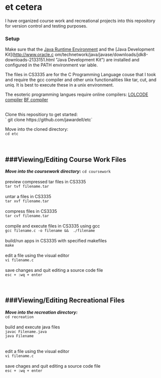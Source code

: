 # et cetera

I have organized course work and recreational projects into this repository for version control and testing purposes.

### Setup
Make sure that the [Java Runtime Environment](https://java.com/en/ "Java Runtime Environment") and the [Java Development Kit](http://www.oracle.c    om/technetwork/java/javase/downloads/jdk8-downloads-2133151.html "Java Development Kit") are installed and configured in the PATH environment var    iable.

The files in CS3335 are for the C Programming Language couse that I took and require the gcc compiler and other unix functionalities like tar, cut, and uniq. It is best to execute these in a unix environment. 

The esoteric programming langues require online compilers: 
[LOLCODE compiler](https://repl.it/repls/FuzzyLowestServerapplication"LOLCODE")
[BF compiler](http://copy.sh/brainfuck/"brainfuck")

<br>
Clone this repositiory to get started:<br>
` git clone https://github.com/jawardell/etc`

Move into the cloned directory: <br>
`cd etc`
<br><br><br>

###Viewing/Editing Course Work Files
------------
***Move into the coursework directory:***
`cd coursework`
<br><br>
preview compressed tar files in CS3335<br>
`tar tvf filename.tar`
<br><br>
untar a files in CS3335<br>
`tar xvf filename.tar`
<br><br>
compress files in CS3335<br>
`tar cvf filename.tar`
<br><br>
compile and execute files in CS3335 using gcc<br>
`gcc filename.c -o filename &&  ./filename`
<br><br>
build/run apps in CS3335 with specified makefiles<br>
`make`
<br><br>
edit a file using the visual editor<br>
`vi filename.c`
<br><br>
save changes and quit editing a source code file<br>
`esc + :wq + enter`
<br><br><br>




###Viewing/Editing Recreational Files
------------
***Move into the recreation directory:***<br>
`cd recreation`
<br><br>
build and execute java files<br>
`javac Filename.java`<br>
`java Filename`<br>
<br><br>
edit a file using the visual editor<br>
`vi filename.c`
<br><br>
save chages and quit editing a source code file<br>
`esc + :wq + enter`
<br><br><br>
